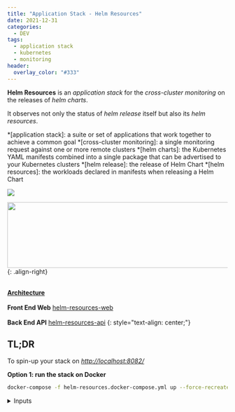 ```yaml
---
title: "Application Stack - Helm Resources"
date: 2021-12-31
categories:
  - DEV
tags:
  - application stack
  - kubernetes
  - monitoring
header:
  overlay_color: "#333"
---
```


**Helm Resources** is an *application stack* for the *cross-cluster monitoring* on the releases of *helm charts*.

It observes not only the status of *helm release* itself but also its *helm resources*.

*[application stack]: a suite or set of applications that work together to achieve a common goal
*[cross-cluster monitoring]: a single monitoring request against one or more remote clusters
*[helm charts]: the Kubernetes YAML manifests combined into a single package that can be advertised to your Kubernetes clusters
*[helm release]: the release of Helm Chart
*[helm resources]: the workloads declared in manifests when releasing a Helm Chart


<div class="notice--primary" markdown="1">

<img src="{{ site.url }}{{ site.baseurl }}/assets/helm-resources/helm-resources.gif">

<img src="{{ site.url }}{{ site.baseurl }}/assets/helm-resources/architecture.png" width="700" height="150">{: .align-right}

<br><ins>**Architecture**<br><br></ins>
**Front End Web** [helm-resources-web](https://github.com/orgs/pop-cloud/packages/container/package/helm-resources-web)<br><br>
**Back End API** [helm-resources-api](https://github.com/orgs/pop-cloud/packages/container/package/helm-resources-api)
{: style="text-align: center;"}
</div>




## TL;DR

To spin-up your stack on _[http://localhost:8082/](http://localhost:8082/)_

<div class="notice--primary" markdown="1">

**Option 1: run the stack on Docker**

```bash
docker-compose -f helm-resources.docker-compose.yml up --force-recreate --abort-on-container-exit --build
```

<details><summary>Inputs</summary>
  <script src="https://gist.github.com/niehaitao/bf9859fe3021536d547cb21bbf852b76.js"></script>
</details>

</div>



